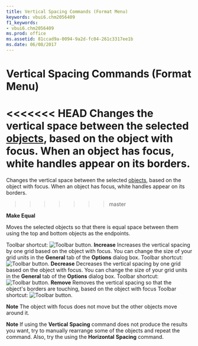 ```yaml
---
title: Vertical Spacing Commands (Format Menu)
keywords: vbui6.chm2056409
f1_keywords:
- vbui6.chm2056409
ms.prod: office
ms.assetid: 81ccad9a-0094-9a2d-fc04-261c3317ee1b
ms.date: 06/08/2017
---
```



# Vertical Spacing Commands (Format Menu)

<<<<<<< HEAD
Changes the vertical space between the selected [objects](../../Glossary/vbe-glossary.md), based on the object with focus. When an object has focus, white handles appear on its borders.
=======
Changes the vertical space between the selected [objects](../../Glossary/vbe-glossary.md#object), based on the object with focus. When an object has focus, white handles appear on its borders.
>>>>>>> master

 **Make Equal**

Moves the selected objects so that there is equal space between them using the top and bottom objects as the endpoints.

Toolbar shortcut: 
![Toolbar button](../../../images/tbr_veql_ZA01201765.gif).
 **Increase**
Increases the vertical spacing by one grid based on the object with focus. You can change the size of your grid units in the  **General** tab of the **Options** dialog box.
Toolbar shortcut: 
![Toolbar button](../../../images/tbr_vinc_ZA01201766.gif).
 **Decrease**
Decreases the vertical spacing by one grid based on the object with focus. You can change the size of your grid units in the  **General** tab of the **Options** dialog box.
Toolbar shortcut: 
![Toolbar button](../../../images/tbr_vdec_ZA01201764.gif).
 **Remove**
Removes the vertical spacing so that the object's borders are touching, based on the object with focus
Toolbar shortcut: 
![Toolbar button](../../../images/tbr_vrem_ZA01201767.gif).

 **Note**  The object with focus does not move but the other objects move around it.


 **Note**  If using the  **Vertical** **Spacing** command does not produce the results you want, try to manually rearrange some of the objects and repeat the command. Also, try the using the **Horizontal** **Spacing** command.


